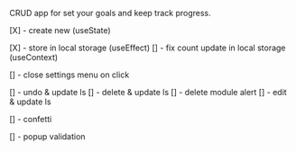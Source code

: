 CRUD app for set your goals and keep track progress.

[X] - create new (useState)

[X] - store in local storage (useEffect)
[] - fix count update in local storage (useContext)

[] - close settings menu on click 

[] - undo & update ls
[] - delete & update ls
[] - delete module alert
[] - edit & update ls

[] - confetti

[] - popup validation